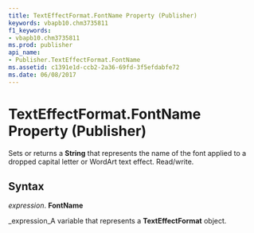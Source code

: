 ```yaml
---
title: TextEffectFormat.FontName Property (Publisher)
keywords: vbapb10.chm3735811
f1_keywords:
- vbapb10.chm3735811
ms.prod: publisher
api_name:
- Publisher.TextEffectFormat.FontName
ms.assetid: c1391e1d-ccb2-2a36-69fd-3f5efdabfe72
ms.date: 06/08/2017
---
```



# TextEffectFormat.FontName Property (Publisher)

Sets or returns a **String** that represents the name of the font applied to a dropped capital letter or WordArt text effect. Read/write.


## Syntax

 _expression_. **FontName**

 _expression_A variable that represents a **TextEffectFormat** object.


